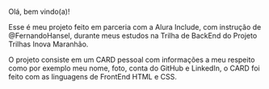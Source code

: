 Olá, bem vindo(a)!

Esse é meu projeto feito em parceria com a Alura Include, com instrução de @FernandoHansel, durante meus estudos na Trilha de BackEnd do Projeto Trilhas Inova Maranhão.

O projeto consiste em um CARD pessoal com informações a meu respeito como por exemplo meu nome, foto, conta do GitHub e LinkedIn, o CARD foi feito com as linguagens de FrontEnd HTML e CSS.
